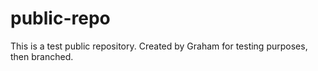 public-repo
===========

This is a test public repository. Created by Graham for testing purposes, then branched.